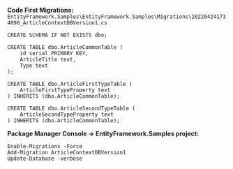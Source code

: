 **Code First Migrations:**
`EntityFramework.Samples\EntityFramework.Samples\Migrations\202204241734090_ArticleContextDBVersion1.cs`

```
CREATE SCHEMA IF NOT EXISTS dbo;

CREATE TABLE dbo.ArticleCommonTable (
	id serial PRIMARY KEY,
	ArticleTitle text,
	Type text
);

CREATE TABLE dbo.ArticleFirstTypeTable (   
    ArticleFirstTypeProperty text
) INHERITS (dbo.ArticleCommonTable);

CREATE TABLE dbo.ArticleSecondTypeTable (   
    ArticleSecondTypeProperty text
) INHERITS (dbo.ArticleCommonTable);
```

**Package Manager Console -> EntityFramework.Samples project:**
```
Enable-Migrations -Force
Add-Migration ArticleContextDBVersion1
Update-Database -verbose
```

